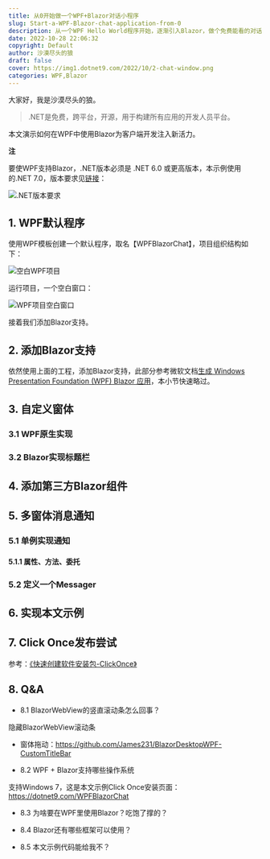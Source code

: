 ```yaml
---
title: 从0开始做一个WPF+Blazor对话小程序
slug: Start-a-WPF-Blazor-chat-application-from-0
description: 从一个WPF Hello World程序开始，逐渐引入Blazor，做个免费能看的对话小程序耍耍。
date: 2022-10-28 22:06:32
copyright: Default
author: 沙漠尽头的狼
draft: false
cover: https://img1.dotnet9.com/2022/10/2-chat-window.png
categories: WPF,Blazor
---
```


大家好，我是沙漠尽头的狼。

>.NET是免费，跨平台，开源，用于构建所有应用的开发人员平台。

本文演示如何在WPF中使用Blazor为客户端开发注入新活力。

**注**

要使WPF支持Blazor，.NET版本必须是 .NET 6.0 或更高版本，本示例使用的.NET 7.0，版本要求见[链接](https://learn.microsoft.com/zh-cn/aspnet/core/blazor/hybrid/tutorials/wpf?view=aspnetcore-7.0)：

![.NET版本要求](https://img1.dotnet9.com/2022/10/1003.png)

## 1. WPF默认程序

使用WPF模板创建一个默认程序，取名【WPFBlazorChat】，项目组织结构如下：

![空白WPF项目](https://img1.dotnet9.com/2022/10/1001.png)

运行项目，一个空白窗口：

![WPF项目空白窗口](https://img1.dotnet9.com/2022/10/1002.png)

接着我们添加Blazor支持。

## 2. 添加Blazor支持

依然使用上面的工程，添加Blazor支持，此部分参考微软文档[生成 Windows Presentation Foundation (WPF) Blazor 应用](https://learn.microsoft.com/zh-cn/aspnet/core/blazor/hybrid/tutorials/wpf?view=aspnetcore-7.0)，本小节快速略过。




## 3. 自定义窗体

### 3.1 WPF原生实现

### 3.2 Blazor实现标题栏

## 4. 添加第三方Blazor组件

## 5. 多窗体消息通知

### 5.1 单例实现通知

#### 5.1.1 属性、方法、委托

### 5.2 定义一个Messager

## 6. 实现本文示例

## 7. Click Once发布尝试

参考：[《快速创建软件安装包-ClickOnce》](https://mp.weixin.qq.com/s/zcO1J-AqiK7LkU52MRwmqw)

## 8. Q&A

- 8.1 BlazorWebView的竖直滚动条怎么回事？

隐藏BlazorWebView滚动条

- 窗体拖动：https://github.com/James231/BlazorDesktopWPF-CustomTitleBar

- 8.2 WPF + Blazor支持哪些操作系统

支持Windows 7，这是本文示例Click Once安装页面：https://dotnet9.com/WPFBlazorChat

- 8.3 为啥要在WPF里使用Blazor？吃饱了撑的？

- 8.4 Blazor还有哪些框架可以使用？

- 8.5 本文示例代码能给我不？

